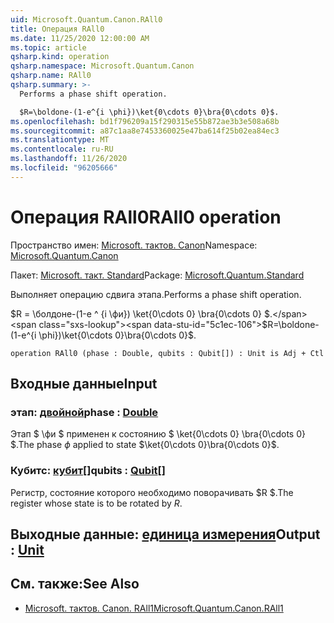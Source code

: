 ```yaml
---
uid: Microsoft.Quantum.Canon.RAll0
title: Операция RAll0
ms.date: 11/25/2020 12:00:00 AM
ms.topic: article
qsharp.kind: operation
qsharp.namespace: Microsoft.Quantum.Canon
qsharp.name: RAll0
qsharp.summary: >-
  Performs a phase shift operation.

  $R=\boldone-(1-e^{i \phi})\ket{0\cdots 0}\bra{0\cdots 0}$.
ms.openlocfilehash: bd1f796209a15f290315e55b872ae3b3e508a68b
ms.sourcegitcommit: a87c1aa8e7453360025e47ba614f25b02ea84ec3
ms.translationtype: MT
ms.contentlocale: ru-RU
ms.lasthandoff: 11/26/2020
ms.locfileid: "96205666"
---
```

# <a name="rall0-operation"></a><span data-ttu-id="5c1ec-102">Операция RAll0</span><span class="sxs-lookup"><span data-stu-id="5c1ec-102">RAll0 operation</span></span>

<span data-ttu-id="5c1ec-103">Пространство имен: [Microsoft. тактов. Canon](xref:Microsoft.Quantum.Canon)</span><span class="sxs-lookup"><span data-stu-id="5c1ec-103">Namespace: [Microsoft.Quantum.Canon](xref:Microsoft.Quantum.Canon)</span></span>

<span data-ttu-id="5c1ec-104">Пакет: [Microsoft. такт. Standard](https://nuget.org/packages/Microsoft.Quantum.Standard)</span><span class="sxs-lookup"><span data-stu-id="5c1ec-104">Package: [Microsoft.Quantum.Standard](https://nuget.org/packages/Microsoft.Quantum.Standard)</span></span>


<span data-ttu-id="5c1ec-105">Выполняет операцию сдвига этапа.</span><span class="sxs-lookup"><span data-stu-id="5c1ec-105">Performs a phase shift operation.</span></span>

<span data-ttu-id="5c1ec-106">$R = \болдоне-(1-e ^ {i \фи}) \ket{0\cdots 0} \bra{0\cdots 0} $.</span><span class="sxs-lookup"><span data-stu-id="5c1ec-106">$R=\boldone-(1-e^{i \phi})\ket{0\cdots 0}\bra{0\cdots 0}$.</span></span>

```qsharp
operation RAll0 (phase : Double, qubits : Qubit[]) : Unit is Adj + Ctl
```


## <a name="input"></a><span data-ttu-id="5c1ec-107">Входные данные</span><span class="sxs-lookup"><span data-stu-id="5c1ec-107">Input</span></span>

### <a name="phase--double"></a><span data-ttu-id="5c1ec-108">этап: [двойной](xref:microsoft.quantum.lang-ref.double)</span><span class="sxs-lookup"><span data-stu-id="5c1ec-108">phase : [Double](xref:microsoft.quantum.lang-ref.double)</span></span>

<span data-ttu-id="5c1ec-109">Этап $ \фи $ применен к состоянию $ \ket{0\cdots 0} \bra{0\cdots 0} $.</span><span class="sxs-lookup"><span data-stu-id="5c1ec-109">The phase $\phi$ applied to state $\ket{0\cdots 0}\bra{0\cdots 0}$.</span></span>


### <a name="qubits--qubit"></a><span data-ttu-id="5c1ec-110">Кубитс: [кубит](xref:microsoft.quantum.lang-ref.qubit)[]</span><span class="sxs-lookup"><span data-stu-id="5c1ec-110">qubits : [Qubit](xref:microsoft.quantum.lang-ref.qubit)[]</span></span>

<span data-ttu-id="5c1ec-111">Регистр, состояние которого необходимо поворачивать $R $.</span><span class="sxs-lookup"><span data-stu-id="5c1ec-111">The register whose state is to be rotated by $R$.</span></span>



## <a name="output--unit"></a><span data-ttu-id="5c1ec-112">Выходные данные: [единица измерения](xref:microsoft.quantum.lang-ref.unit)</span><span class="sxs-lookup"><span data-stu-id="5c1ec-112">Output : [Unit](xref:microsoft.quantum.lang-ref.unit)</span></span>



## <a name="see-also"></a><span data-ttu-id="5c1ec-113">См. также:</span><span class="sxs-lookup"><span data-stu-id="5c1ec-113">See Also</span></span>

- [<span data-ttu-id="5c1ec-114">Microsoft. тактов. Canon. RAll1</span><span class="sxs-lookup"><span data-stu-id="5c1ec-114">Microsoft.Quantum.Canon.RAll1</span></span>](xref:Microsoft.Quantum.Canon.RAll1)